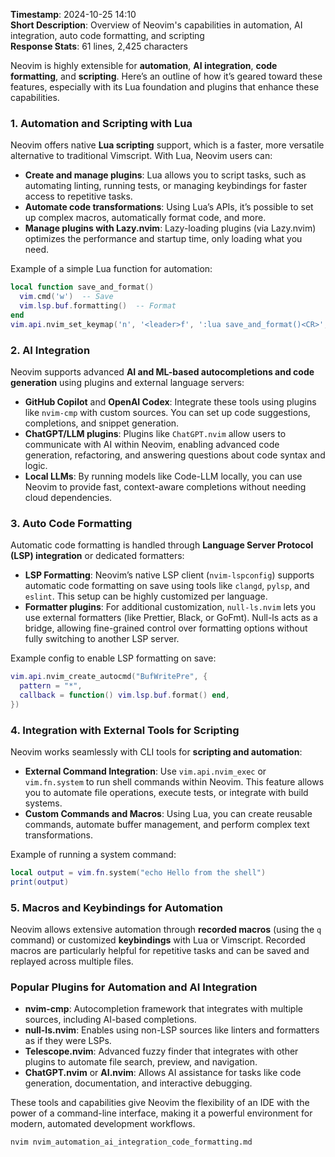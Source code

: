 **Timestamp**: 2024-10-25 14:10  
**Short Description**: Overview of Neovim's capabilities in automation, AI integration, auto code formatting, and scripting  
**Response Stats**: 61 lines, 2,425 characters  

Neovim is highly extensible for **automation**, **AI integration**, **code formatting**, and **scripting**. Here’s an outline of how it’s geared toward these features, especially with its Lua foundation and plugins that enhance these capabilities.

### 1. **Automation and Scripting with Lua**

Neovim offers native **Lua scripting** support, which is a faster, more versatile alternative to traditional Vimscript. With Lua, Neovim users can:

- **Create and manage plugins**: Lua allows you to script tasks, such as automating linting, running tests, or managing keybindings for faster access to repetitive tasks.
- **Automate code transformations**: Using Lua’s APIs, it’s possible to set up complex macros, automatically format code, and more.
- **Manage plugins with Lazy.nvim**: Lazy-loading plugins (via Lazy.nvim) optimizes the performance and startup time, only loading what you need.

Example of a simple Lua function for automation:
```lua
local function save_and_format()
  vim.cmd('w')  -- Save
  vim.lsp.buf.formatting()  -- Format
end
vim.api.nvim_set_keymap('n', '<leader>f', ':lua save_and_format()<CR>', { noremap = true, silent = true })
```

### 2. **AI Integration**

Neovim supports advanced **AI and ML-based autocompletions and code generation** using plugins and external language servers:

- **GitHub Copilot** and **OpenAI Codex**: Integrate these tools using plugins like `nvim-cmp` with custom sources. You can set up code suggestions, completions, and snippet generation.
- **ChatGPT/LLM plugins**: Plugins like `ChatGPT.nvim` allow users to communicate with AI within Neovim, enabling advanced code generation, refactoring, and answering questions about code syntax and logic.
- **Local LLMs**: By running models like Code-LLM locally, you can use Neovim to provide fast, context-aware completions without needing cloud dependencies.

### 3. **Auto Code Formatting**

Automatic code formatting is handled through **Language Server Protocol (LSP) integration** or dedicated formatters:

- **LSP Formatting**: Neovim’s native LSP client (`nvim-lspconfig`) supports automatic code formatting on save using tools like `clangd`, `pylsp`, and `eslint`. This setup can be highly customized per language.
- **Formatter plugins**: For additional customization, `null-ls.nvim` lets you use external formatters (like Prettier, Black, or GoFmt). Null-ls acts as a bridge, allowing fine-grained control over formatting options without fully switching to another LSP server.

Example config to enable LSP formatting on save:
```lua
vim.api.nvim_create_autocmd("BufWritePre", {
  pattern = "*",
  callback = function() vim.lsp.buf.format() end,
})
```

### 4. **Integration with External Tools for Scripting**

Neovim works seamlessly with CLI tools for **scripting and automation**:

- **External Command Integration**: Use `vim.api.nvim_exec` or `vim.fn.system` to run shell commands within Neovim. This feature allows you to automate file operations, execute tests, or integrate with build systems.
- **Custom Commands and Macros**: Using Lua, you can create reusable commands, automate buffer management, and perform complex text transformations.

Example of running a system command:
```lua
local output = vim.fn.system("echo Hello from the shell")
print(output)
```

### 5. **Macros and Keybindings for Automation**

Neovim allows extensive automation through **recorded macros** (using the `q` command) or customized **keybindings** with Lua or Vimscript. Recorded macros are particularly helpful for repetitive tasks and can be saved and replayed across multiple files.

### Popular Plugins for Automation and AI Integration

- **nvim-cmp**: Autocompletion framework that integrates with multiple sources, including AI-based completions.
- **null-ls.nvim**: Enables using non-LSP sources like linters and formatters as if they were LSPs.
- **Telescope.nvim**: Advanced fuzzy finder that integrates with other plugins to automate file search, preview, and navigation.
- **ChatGPT.nvim** or **AI.nvim**: Allows AI assistance for tasks like code generation, documentation, and interactive debugging.

These tools and capabilities give Neovim the flexibility of an IDE with the power of a command-line interface, making it a powerful environment for modern, automated development workflows.

```bash
nvim nvim_automation_ai_integration_code_formatting.md
```
